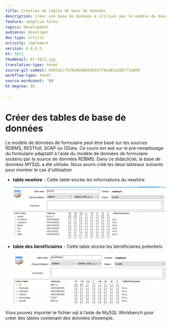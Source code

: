 ```yaml
---
title: Création de tables de base de données
description: Créer une base de données à utiliser par le modèle de données de formulaire
feature: adaptive-forms
topics: development
audience: developer
doc-type: article
activity: implement
version: 6.4,6.5
kt: 5811
thumbnail: kt-5811.jpg
translation-type: tm+mt
source-git-commit: b085a2c75f8e0b4860d503774ea01a108773ad09
workflow-type: tm+mt
source-wordcount: '99'
ht-degree: 0%

---
```



# Créer des tables de base de données

Le modèle de données de formulaire peut être basé sur les sources RDBMS, RESTfull, SOAP ou OData. Ce cours est axé sur le pré-remplissage du formulaire adaptatif à l’aide du modèle de données de formulaire soutenu par la source de données RDBMS. Dans ce didacticiel, la base de données MYSQL a été utilisée. Nous avons créé les deux tableaux suivants pour montrer le cas d&#39;utilisation

* **table newhire** - Cette table stocke les informations du newhire.

   ![newhire](assets/newhire-table.png)


* **table des bénéficiaires** - Cette table stocke les bénéficiaires potentiels

   ![bénéficiaires](assets/beneficiaries-table.png)

Vous pouvez importer le fichier [](assets/db-schema.sql) sql à l’aide de MySQL Workbench pour créer des tables contenant des données d’exemple.
